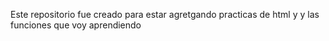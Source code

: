Este repositorio fue creado para estar agretgando practicas de html y y las funciones que voy aprendiendo
